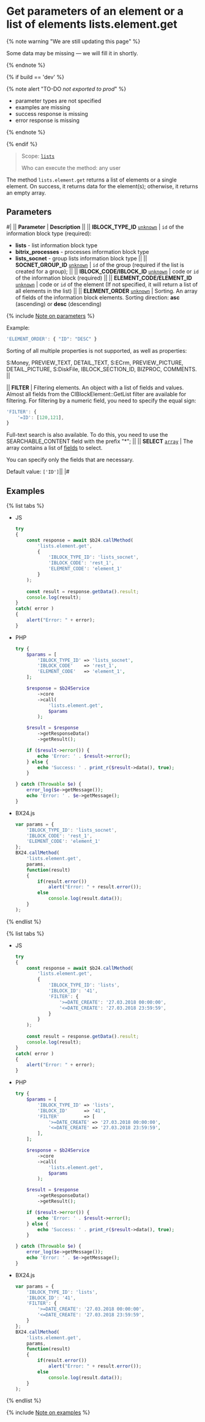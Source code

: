 # Get parameters of an element or a list of elements lists.element.get

{% note warning "We are still updating this page" %}

Some data may be missing — we will fill it in shortly.

{% endnote %}

{% if build == 'dev' %}

{% note alert "TO-DO _not exported to prod_" %}

- parameter types are not specified
- examples are missing
- success response is missing
- error response is missing

{% endnote %}

{% endif %}

> Scope: [`lists`](../../scopes/permissions.md)
>
> Who can execute the method: any user

The method `lists.element.get` returns a list of elements or a single element. On success, it returns data for the element(s); otherwise, it returns an empty array.

## Parameters

#|
|| **Parameter** | **Description** ||
|| **IBLOCK_TYPE_ID**
[`unknown`](../../data-types.md) | `id` of the information block type (required):
- **lists** - list information block type
- **bitrix_processes** - processes information block type
- **lists_socnet** - group lists information block type ||
|| **SOCNET_GROUP_ID**
[`unknown`](../../data-types.md) | `id` of the group (required if the list is created for a group); ||
|| **IBLOCK_CODE/IBLOCK_ID**
[`unknown`](../../data-types.md) | code or `id` of the information block (required) ||
|| **ELEMENT_CODE/ELEMENT_ID**
[`unknown`](../../data-types.md) | code or `id` of the element (If not specified, it will return a list of all elements in the list) ||
|| **ELEMENT_ORDER**
[`unknown`](../../data-types.md) | Sorting. An array of fields of the information block elements. Sorting direction: **asc** (ascending) or **desc** (descending)

{% include [Note on parameters](../../../_includes/required.md) %}

Example:
```js
'ELEMENT_ORDER': { "ID": "DESC" }
```

Sorting of all multiple properties is not supported, as well as properties:

S:Money, PREVIEW_TEXT, DETAIL_TEXT, S:ECrm, PREVIEW_PICTURE, DETAIL_PICTURE, S:DiskFile, IBLOCK_SECTION_ID, BIZPROC, COMMENTS. ||

|| **FILTER** | Filtering elements. An object with a list of fields and values.
Almost all fields from the CIBlockElement::GetList filter are available for filtering. For filtering by a numeric field, you need to specify the equal sign:
```js
'FILTER': {
    '=ID': [120,121],
}
```
Full-text search is also available. To do this, you need to use the SEARCHABLE_CONTENT field with the prefix "*"; ||
|| **SELECT**
[`array`](../../data-types.md) | The array contains a list of [fields](../fields/lists-field-get.md) to select.

You can specify only the fields that are necessary.

Default value: `['ID']`||
|#

## Examples

{% list tabs %}

- JS


    ```js
    try
    {
    	const response = await $b24.callMethod(
    		'lists.element.get',
    		{
    			'IBLOCK_TYPE_ID': 'lists_socnet',
    			'IBLOCK_CODE': 'rest_1',
    			'ELEMENT_CODE': 'element_1'
    		}
    	);
    	
    	const result = response.getData().result;
    	console.log(result);
    }
    catch( error )
    {
    	alert("Error: " + error);
    }
    ```

- PHP


    ```php
    try {
        $params = [
            'IBLOCK_TYPE_ID' => 'lists_socnet',
            'IBLOCK_CODE'    => 'rest_1',
            'ELEMENT_CODE'   => 'element_1',
        ];
    
        $response = $b24Service
            ->core
            ->call(
                'lists.element.get',
                $params
            );
    
        $result = $response
            ->getResponseData()
            ->getResult();
    
        if ($result->error()) {
            echo 'Error: ' . $result->error();
        } else {
            echo 'Success: ' . print_r($result->data(), true);
        }
    
    } catch (Throwable $e) {
        error_log($e->getMessage());
        echo 'Error: ' . $e->getMessage();
    }
    ```

- BX24.js

    ```js
    var params = {
        'IBLOCK_TYPE_ID': 'lists_socnet',
        'IBLOCK_CODE': 'rest_1',
        'ELEMENT_CODE': 'element_1'
    };
    BX24.callMethod(
        'lists.element.get',
        params,
        function(result)
        {
            if(result.error())
                alert("Error: " + result.error());
            else
                console.log(result.data());
        }
    );
    ```

{% endlist %}

{% list tabs %}

- JS


    ```js
    try
    {
    	const response = await $b24.callMethod(
    		'lists.element.get',
    		{
    			'IBLOCK_TYPE_ID': 'lists',
    			'IBLOCK_ID': '41',
    			'FILTER': {
    				'>=DATE_CREATE': '27.03.2018 00:00:00',
    				'<=DATE_CREATE': '27.03.2018 23:59:59',
    			}
    		}
    	);
    	
    	const result = response.getData().result;
    	console.log(result);
    }
    catch( error )
    {
    	alert("Error: " + error);
    }
    ```

- PHP


    ```php
    try {
        $params = [
            'IBLOCK_TYPE_ID' => 'lists',
            'IBLOCK_ID'      => '41',
            'FILTER'         => [
                '>=DATE_CREATE' => '27.03.2018 00:00:00',
                '<=DATE_CREATE' => '27.03.2018 23:59:59',
            ],
        ];
    
        $response = $b24Service
            ->core
            ->call(
                'lists.element.get',
                $params
            );
    
        $result = $response
            ->getResponseData()
            ->getResult();
    
        if ($result->error()) {
            echo 'Error: ' . $result->error();
        } else {
            echo 'Success: ' . print_r($result->data(), true);
        }
    
    } catch (Throwable $e) {
        error_log($e->getMessage());
        echo 'Error: ' . $e->getMessage();
    }
    ```

- BX24.js

    ```js
    var params = {
        'IBLOCK_TYPE_ID': 'lists',
        'IBLOCK_ID': '41',
        'FILTER': {
            '>=DATE_CREATE': '27.03.2018 00:00:00',
            '<=DATE_CREATE': '27.03.2018 23:59:59',
        }
    };
    BX24.callMethod(
        'lists.element.get',
        params,
        function(result)
        {
            if(result.error())
                alert("Error: " + result.error());
            else
                console.log(result.data());
        }
    );
    ```

{% endlist %}

{% include [Note on examples](../../../_includes/examples.md) %}